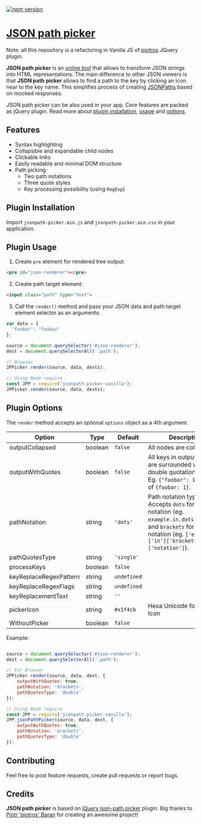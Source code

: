 [![npm version](https://badge.fury.io/js/jsonpath-picker-vanilla.svg)](https://badge.fury.io/js/jsonpath-picker-vanilla) 

# [JSON path picker](https://ryshu.github.io/jsonpath-picker/)

Note: all this repository is a refactoring in Vanilla JS of [piotros](https://github.com/piotros/json-path-picker) JQuery plugin.

**JSON path picker** is an [online tool](https://ryshu.github.io/jsonpath-picker/) that allows to transform JSON strings into HTML representations.
The main difference to other JSON viewers is that **JSON path picker** allows to find a path to the key by clicking an icon near to the key name.
This simplifies process of creating [JSONPaths](http://goessner.net/articles/JsonPath/) based on mocked responses.

JSON path picker can be also used in your app. Core features are packed as jQuery plugin. Read more about [plugin installation](#plugin-installation), [usage](#plugin-usage) and [options](#plugin-options).

## Features

- Syntax highlighting
- Collapsible and expandable child nodes
- Clickable links
- Easily readable and minimal DOM structure
- Path picking:
  * Two path notations
  * Three quote styles
  * Key processing possibility (using `RegExp`)

## Plugin Installation

Import `jsonpath-picker.min.js` and `jsonpath-picker.min.css` in your application.

## Plugin Usage

1. Create `pre` element for rendered tree output:

  ```html
  <pre id="json-renderer"></pre>
  ```

2. Create path target element:

  ```html
  <input class="path" type="text">
  ```

3. Call the `render()` method and pass your JSON data and path target element selector as an arguments:

  ```js
  var data = {
    "foobar": "foobaz"
  };

  source = document.querySelector('#json-renderer');
  dest = document.querySelectorAll('.path');

  // Browser
  JPPicker.render(source, data, dests);

  // Using Node require
  const JPP = require('jsonpath-picker-vanilla');
  JPPicker.render(source, data, dests);
  ```

## Plugin Options

The `render` method accepts an optional `options` object as a 4th argument.

| Option                     | Type      | Default         | Description                                              |
|----------------------------|-----------|-----------------|----------------------------------------------------------|
| outputCollapsed            | boolean   | `false`         | All nodes are collapsed.                                 |
| outputWithQuotes           | boolean   | `false`         | All keys in output HTML are surrounded with double quotation marks. Eg. `{"foobar": 1}` instead of `{foobar: 1}`.                                                             |
| pathNotation               | string    | `'dots'`        | Path notation type. Accepts `dots` for dots notation (eg. `example.in.dots.notation`) and `brackets` for brackets notation (eg. `['example']['in']['brackets']['notation']`). |
| pathQuotesType             | string    | `'single'`      |  |
| processKeys                | boolean   | `false`         |  |
| keyReplaceRegexPattern     | string    | `undefined`     |  |
| keyReplaceRegexFlags       | string    | `undefined`     |  |
| keyReplacementText         | string    | `''`            |  |
| pickerIcon | string | `#x1f4cb` | Hexa Unicode for picker Icon |
| WithoutPicker | boolean | `false` ||

Example:

```js

source = document.querySelector('#json-renderer');
dest = document.querySelectorAll('.path');

// For Browser
JPPicker.render(source, data, dest, {
    outputWithQuotes: true,
    pathNotation: 'brackets',
    pathQuotesType: 'double'
});

// Using Node require
const JPP = require('jsonpath-picker-vanilla');
JPP.jsonPathPicker(source, data, dest, {
    outputWithQuotes: true,
    pathNotation: 'brackets',
    pathQuotesType: 'double'
});
```

## Contributing

Feel free to post feature requests, create pull requests or report bugs.

## Credits

**JSON path picker** is based on [jQuery json-path picker](https://github.com/piotros/json-path-picker) plugin.
Big thanks to [Piotr 'piotros' Baran](https://github.com/piotros) for creating an awesome project!
